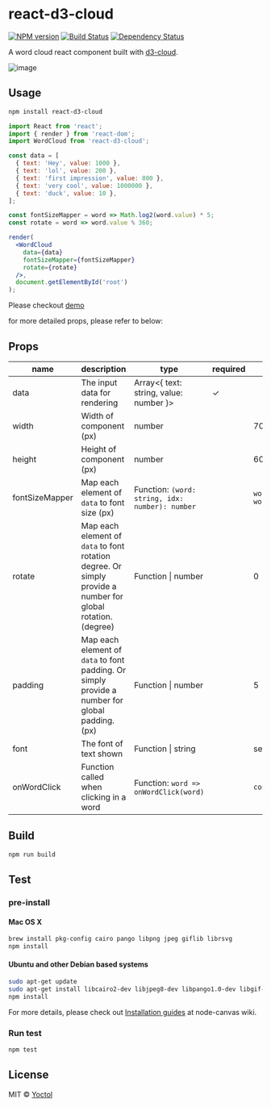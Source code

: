 # react-d3-cloud

[![NPM version][npm-image]][npm-url]
[![Build Status][travis-image]][travis-url]
[![Dependency Status][david_img]][david_site]

A word cloud react component built with [d3-cloud](https://github.com/jasondavies/d3-cloud).

![image](https://cloud.githubusercontent.com/assets/6868283/20619528/fa83334c-b32f-11e6-81dd-6fe4fa6c52d9.png)

## Usage

```sh
npm install react-d3-cloud
```

```jsx
import React from 'react';
import { render } from 'react-dom';
import WordCloud from 'react-d3-cloud';

const data = [
  { text: 'Hey', value: 1000 },
  { text: 'lol', value: 200 },
  { text: 'first impression', value: 800 },
  { text: 'very cool', value: 1000000 },
  { text: 'duck', value: 10 },
];

const fontSizeMapper = word => Math.log2(word.value) * 5;
const rotate = word => word.value % 360;

render(
  <WordCloud
    data={data}
    fontSizeMapper={fontSizeMapper}
    rotate={rotate}
  />,
  document.getElementById('root')
);
```

Please checkout [demo](https://yoctol.github.com/react-d3-cloud)

for more detailed props, please refer to below:


## Props

name | description | type | required | default
-----|-------------|------|----------|--------
data | The input data for rendering | Array<{ text: string, value: number }>  | ✓ |
width | Width of component (px) | number | | 700
height | Height of component (px) | number | | 600
fontSizeMapper | Map each element of `data` to font size (px) | Function: `(word: string, idx: number): number` | | `word => word.value;`
rotate | Map each element of `data` to font rotation degree. Or simply provide a number for global rotation. (degree) | Function \| number | | 0
padding | Map each element of `data` to font padding. Or simply provide a number for global padding. (px) | Function \| number | | 5
font | The font of text shown | Function \| string | | serif
onWordClick | Function called when clicking in a word | Function: `word => onWordClick(word)` | | `console.log(word)`


## Build

```sh
npm run build
```

## Test

### pre-install

#### Mac OS X

```sh
brew install pkg-config cairo pango libpng jpeg giflib librsvg
npm install
```

#### Ubuntu and other Debian based systems

```sh
sudo apt-get update
sudo apt-get install libcairo2-dev libjpeg8-dev libpango1.0-dev libgif-dev build-essential g++
npm install
```

For more details, please check out [Installation guides](https://github.com/Automattic/node-canvas/wiki) at node-canvas wiki.

### Run test

```sh
npm test
```

## License

MIT © [Yoctol](https://github.com/Yoctol/react-d3-cloud)

[npm-image]: https://img.shields.io/npm/v/react-d3-cloud.svg?style=flat-square
[npm-url]: https://npmjs.org/package/react-d3-cloud
[travis-image]: https://travis-ci.org/Yoctol/react-d3-cloud.svg?branch=master
[travis-url]: https://travis-ci.org/Yoctol/react-d3-cloud
[david_img]: https://david-dm.org/Yoctol/react-d3-cloud.svg
[david_site]: https://david-dm.org/Yoctol/react-d3-cloud
